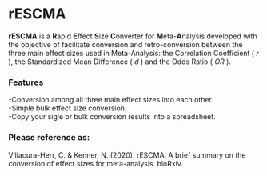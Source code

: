 # rESCMA

<b>rESCMA</b> is a <b>R</b>apid <b>E</b>ffect <b>S</b>ize <b>C</b>onverter for <b>M</b>eta-<b>A</b>nalysis developed with the objective of facilitate conversion and retro-conversion between the three main effect sizes used in Meta-Analysis: the Correlation Coefficient ( <i>r</i> ), the Standardized Mean Difference ( <i>d</i> ) and the Odds Ratio ( <i>OR</i> ).

### Features 
-Conversion among all three main effect sizes into each other.<br>-Simple bulk effect size conversion.<br>-Copy your sigle or bulk conversion results into a spreadsheet.

### Please reference as:
Villacura-Herr, C. & Kenner, N. (2020). rESCMA: A brief summary on the conversion of effect sizes for meta-analysis. bioRxiv.
